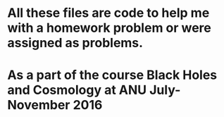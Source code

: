 # All these files are code to help me with a homework problem or were assigned as problems. 
# As a part of the course Black Holes and Cosmology at ANU July-November 2016

